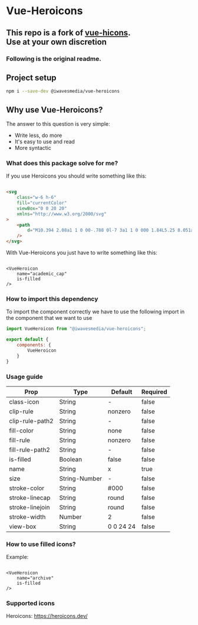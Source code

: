 # Vue-Heroicons

## This repo is a fork of [vue-hicons](https://github.com/ArielOnoriaga/vue-hicons). <br>Use at your own discretion

### Following is the original readme.

## Project setup

```bash
npm i --save-dev @iwavesmedia/vue-heroicons
```

## Why use Vue-Heroicons?

The answer to this question is very simple:

* Write less, do more
* It's easy to use and read
* More syntactic

### What does this package solve for me?

If you use Heroicons you should write something like this:

```html

<svg
    class="w-6 h-6"
    fill="currentColor"
    viewBox="0 0 20 20"
    xmlns="http://www.w3.org/2000/svg"
>
    <path
        d="M10.394 2.08a1 1 0 00-.788 0l-7 3a1 1 0 000 1.84L5.25 8.051a.999.999 0 01.356-.257l4-1.714a1 1 0 11.788 1.838L7.667 9.088l1.94.831a1 1 0 00.787 0l7-3a1 1 0 000-1.838l-7-3zM3.31 9.397L5 10.12v4.102a8.969 8.969 0 00-1.05-.174 1 1 0 01-.89-.89 11.115 11.115 0 01.25-3.762zM9.3 16.573A9.026 9.026 0 007 14.935v-3.957l1.818.78a3 3 0 002.364 0l5.508-2.361a11.026 11.026 0 01.25 3.762 1 1 0 01-.89.89 8.968 8.968 0 00-5.35 2.524 1 1 0 01-1.4 0zM6 18a1 1 0 001-1v-2.065a8.935 8.935 0 00-2-.712V17a1 1 0 001 1z"
    />
</svg>
```

With Vue-Heroicons you just have to write something like this:

```vue

<VueHeroicon
    name="academic_cap"
    is-filled
/>
```

### How to import this dependency

To import the component correctly we have to use the following import in the component that we want to use

```javascript
import VueHeroicon from "@iwavesmedia/vue-heroicons";

export default {
    components: {
        VueHeroicon
    }
}
```

### Usage guide

| Prop | Type | Default | Required |
| ---- | ---- | ------- | -------- |
| class-icon | String | - | false |
| clip-rule | String | nonzero | false |
| clip-rule-path2 | String | - | false |
| fill-color | String | none | false |
| fill-rule | String | nonzero | false |
| fill-rule-path2 | String | - | false |
| is-filled | Boolean | false | false |
| name | String | x | true |
| size | String-Number | - | false |
| stroke-color | String | #000 | false |
| stroke-linecap | String | round | false |
| stroke-linejoin | String | round | false |
| stroke-width | Number | 2 | false |
| view-box | String | 0 0 24 24 | false |

### How to use filled icons?

Example:

```vue

<VueHeroicon
    name="archive"
    is-filled
/>
```

### Supported icons

Heroicons: https://heroicons.dev/
